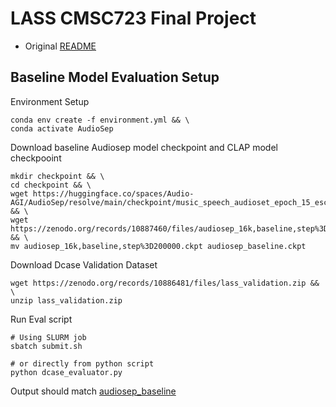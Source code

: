# LASS CMSC723 Final Project

+ Original [README](dcase_README.md)

## Baseline Model Evaluation Setup


Environment Setup
```
conda env create -f environment.yml && \
conda activate AudioSep
```

Download baseline Audiosep model checkpoint and CLAP model checkpooint
```
mkdir checkpoint && \
cd checkpoint && \
wget https://huggingface.co/spaces/Audio-AGI/AudioSep/resolve/main/checkpoint/music_speech_audioset_epoch_15_esc_89.98.pt && \
wget https://zenodo.org/records/10887460/files/audiosep_16k,baseline,step%3D200000.ckpt && \
mv audiosep_16k,baseline,step%3D200000.ckpt audiosep_baseline.ckpt
```

Download Dcase Validation Dataset
```
wget https://zenodo.org/records/10886481/files/lass_validation.zip && \
unzip lass_validation.zip
```

Run Eval script
```
# Using SLURM job
sbatch submit.sh

# or directly from python script
python dcase_evaluator.py
```

Output should match [audiosep_baseline](audiosep_baseline)